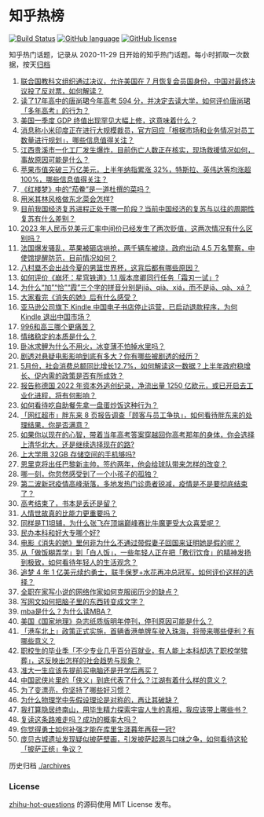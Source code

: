 # 知乎热榜
[![Build Status](https://github.com/ToWeLong/zhihu-hot-questions/workflows/CI/badge.svg)](https://github.com/ToWeLong/zhihu-hot-questions/actions)
[![GitHub language](https://img.shields.io/badge/language-golang-orange.svg)](https://golang.org/)
[![GitHub license](https://img.shields.io/github/license/ToWeLong/zhihu-hot-questions)](https://github.com/ToWeLong/zhihu-hot-questions/blob/main/LICENSE)

知乎热门话题，记录从 2020-11-29 日开始的知乎热门话题。每小时抓取一次数据，按天[归档](./archives)

<!-- BEGIN -->

1. [联合国教科文组织通过决议，允许美国在 7 月恢复会员国身份，中国对最终决议投了反对票，如何解读？](https://www.zhihu.com/question/609689310)
1. [读了17年高中的唐尚珺今年高考 594 分，并决定去读大学，如何评价唐尚珺「多年高考」的行为？](https://www.zhihu.com/question/609651139)
1. [美国一季度 GDP 终值出现罕见大幅上修，这意味着什么？](https://www.zhihu.com/question/609552412)
1. [消息称小米印度正在进行大规模裁员，官方回应「根据市场和业务情况对员工数量进行规划」，哪些信息值得关注？](https://www.zhihu.com/question/609615935)
1. [江西贵溪市一化工厂发生爆炸，目前伤亡人数正在核实，现场救援情况如何，事故原因可能是什么？](https://www.zhihu.com/question/609772825)
1. [苹果市值突破三万亿美元，上半年纳指累涨 32%，特斯拉、英伟达等均涨超 100%，哪些信息值得关注？](https://www.zhihu.com/question/609751052)
1. [《红楼梦》中的“茄鲞”是一道杜撰的菜吗？](https://www.zhihu.com/question/25353387)
1. [用米其林风格做东北菜会怎样?](https://www.zhihu.com/question/537470547)
1. [目前我国经济复苏进程正处于哪一阶段？当前中国经济的复苏与以往的周期性复苏有什么差别？](https://www.zhihu.com/question/609606249)
1. [2023 年人民币兑美元汇率中间价已经发生了两次贬值，这两次情况有什么区别吗？](https://www.zhihu.com/question/609662293)
1. [法国爆发骚乱，苹果被砸店哄抢，两千辆车被烧，政府出动 4.5 万名警察，中使馆提醒防范，目前情况如何？](https://www.zhihu.com/question/609749253)
1. [八村塁不会出战今夏的男篮世界杯，这背后都有哪些原因？](https://www.zhihu.com/question/608902769)
1. [如何评价《崩坏：星穹铁道》1.1 版本彦卿同行任务「霜刃一试」?](https://www.zhihu.com/question/609476391)
1. [为什么“加”“恰”“霞”三个字的拼音分别是jiā、qià、xiá，而不是jā、qà、xá？](https://www.zhihu.com/question/609163323)
1. [大家看完《消失的她》后有什么感受？](https://www.zhihu.com/question/609070712)
1. [亚马逊公司旗下 Kindle 中国电子书店停止运营，已启动退款程序，为何 Kindle 退出中国市场？](https://www.zhihu.com/question/609622371)
1. [996和高三哪个更痛苦？](https://www.zhihu.com/question/605620273)
1. [情绪稳定的本质是什么？](https://www.zhihu.com/question/607297046)
1. [卧冰求鲤为什么不用火，冰变薄不怕掉水里吗？](https://www.zhihu.com/question/609352523)
1. [剧透对悬疑电影影响到底有多大？你有哪些被剧透的经历？](https://www.zhihu.com/question/607981887)
1. [5月份，社会消费总额同比增长12.7%，如何解读这一数据？上半年政府稳增长、促内需的政策是否有所成效？](https://www.zhihu.com/question/609606063)
1. [报告称德国 2022 年资本外逃创纪录，净流出量 1250 亿欧元，或已开启去工业化进程，将有何影响？](https://www.zhihu.com/question/609749272)
1. [如何看待吃自助餐先拿一盘蛋炒饭这种行为？](https://www.zhihu.com/question/440916537)
1. [「网红超市」胖东来 8 页报告调查「顾客与员工争执」，如何看待胖东来的处理结果，你是否满意？](https://www.zhihu.com/question/609604339)
1. [如果你以现在的心智，带着当年高考答案穿越回你高考那年的身体，你会选择上清华北大，还是继续选择现在的路?](https://www.zhihu.com/question/608394355)
1. [上大学用 32GB 存储空间的手机够吗?](https://www.zhihu.com/question/609064167)
1. [恩里克将出任巴黎新主帅，签约两年，他会给球队带来怎样的改变？](https://www.zhihu.com/question/609604604)
1. [哪一刻，你忽然感受到了一个小孩子的孤独？](https://www.zhihu.com/question/328857889)
1. [第二波新冠疫情高峰渐落，多地发热门诊患者锐减，疫情是不是要彻底结束了？](https://www.zhihu.com/question/609552213)
1. [高考结束了，书本是丢还是留？](https://www.zhihu.com/question/608423177)
1. [人情世故真的比能力更重要吗？](https://www.zhihu.com/question/607551898)
1. [同样是T1坦辅，为什么张飞在顶端巅峰赛比牛魔更受大众喜爱呢？](https://www.zhihu.com/question/584112807)
1. [民办本科和好大专哪个好?](https://www.zhihu.com/question/608881929)
1. [电影《消失的她》里何非为什么不通过带假妻子回国来证明她是假的呢？](https://www.zhihu.com/question/608063314)
1. [从「做饭糊弄学」到「白人饭」，一些年轻人正在把「敷衍饮食」的精神发扬到极致，如何看待年轻人的生活观念？](https://www.zhihu.com/question/609598856)
1. [追梦 4 年 1 亿美元续约勇士，联手保罗+水花再冲总冠军，如何评价这样的选择？](https://www.zhihu.com/question/609730955)
1. [全职在家写小说的网络作家如何克服阅历少的缺点？](https://www.zhihu.com/question/582107281)
1. [写网文如何把脑子里的东西转变成文字？](https://www.zhihu.com/question/608353761)
1. [mba是什么？为什么读MBA？](https://www.zhihu.com/question/440312189)
1. [美国《国家地理》杂志纸质版明年停刊，停刊原因可能是什么？](https://www.zhihu.com/question/609610373)
1. [「港车北上」政策正式实施，首辆香港单牌车驶入珠海，将带来哪些便利？有哪些意义？](https://www.zhihu.com/question/609774013)
1. [职校生的毕业季「不少专业几乎百分百就业，有人能上本科却选了职校学殡葬」，这反映出怎样的社会趋势与现象？](https://www.zhihu.com/question/609600942)
1. [准大一生应该先提前买电脑还是开学后再买？](https://www.zhihu.com/question/609719019)
1. [中国武侠片里的「侠义」到底代表了什么？江湖有着什么样的意义？](https://www.zhihu.com/question/596581402)
1. [为了变漂亮，你坚持了哪些好习惯？](https://www.zhihu.com/question/268216399)
1. [为什么物理学中先假设理论是对称的，再让其破缺？](https://www.zhihu.com/question/609401387)
1. [我打算隐居终南山，用毕生精力探索宇宙人生的真相，我应该带上哪些书？](https://www.zhihu.com/question/604728024)
1. [复读这条路难走吗？成功的概率大吗？](https://www.zhihu.com/question/608781797)
1. [你觉得勇士如何补强才能在库里生涯暮年再获一冠?](https://www.zhihu.com/question/608988761)
1. [庞贝古城遗址发现疑似披萨壁画，引发披萨起源与口味之争，如何看待这轮「披萨正统」争议？](https://www.zhihu.com/question/609283104)

<!-- END -->

历史归档 [./archives](./archives)


### License
[zhihu-hot-questions](https://github.com/towelong/zhihu-hot-questions) 的源码使用 MIT License 发布。